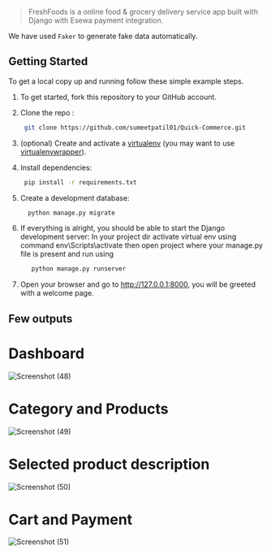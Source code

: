
> FreshFoods is a online food & grocery delivery service app built with Django with Esewa payment integration.

We have used ``Faker`` to generate fake data automatically.

## Getting Started  

To get a local copy up and running follow these simple example steps.

1. To get started, fork this repository to your GitHub account.

2. Clone the repo :
    ```sh
     git clone https://github.com/sumeetpatil01/Quick-Commerce.git
    ```
3. (optional) Create and activate a [virtualenv](https://virtualenv.pypa.io/) (you may want to use [virtualenvwrapper](http://virtualenvwrapper.readthedocs.org/)).
   

5. Install dependencies:
    ```sh
     pip install -r requirements.txt
    ```
    
6. Create a development database:
    ```sh
      python manage.py migrate
    ```


7. If everything is alright, you should be able to start the Django development server:
In your project dir activate virtual env using command env\Scripts\activate then open project where your manage.py file is present and run using 
   ```sh
      python manage.py runserver
    ```

9. Open your browser and go to http://127.0.0.1:8000, you will be greeted with a welcome page.


## Few outputs
# Dashboard
![Screenshot (48)](https://github.com/user-attachments/assets/2ba3efad-fe61-4d84-b089-82a32ec94e9b)
# Category and Products
![Screenshot (49)](https://github.com/user-attachments/assets/766cbb9c-e5fd-4485-a1fb-373cb3c9f5ab)
# Selected product description 
![Screenshot (50)](https://github.com/user-attachments/assets/cbf0f0b6-9a48-46e9-901f-bea1128909c3)
# Cart and Payment
![Screenshot (51)](https://github.com/user-attachments/assets/d747ce78-a3ef-4c5b-946c-be183d050a58)








